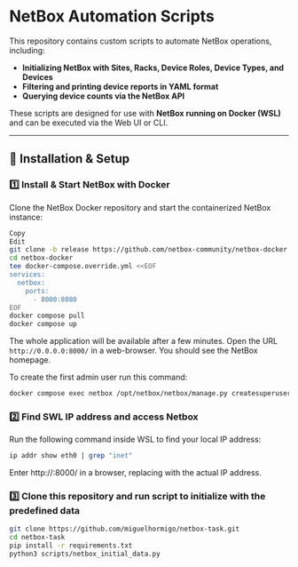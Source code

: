 # NetBox Automation Scripts

This repository contains custom scripts to automate NetBox operations, including:

- **Initializing NetBox with Sites, Racks, Device Roles, Device Types, and Devices**
- **Filtering and printing device reports in YAML format**
- **Querying device counts via the NetBox API**

These scripts are designed for use with **NetBox running on Docker (WSL)** and can be executed via the Web UI or CLI.

---

## 🚀 Installation & Setup

### 1️⃣ Install & Start NetBox with Docker

Clone the NetBox Docker repository and start the containerized NetBox instance:

```bash
Copy
Edit
git clone -b release https://github.com/netbox-community/netbox-docker.git
cd netbox-docker
tee docker-compose.override.yml <<EOF
services:
  netbox:
    ports:
      - 8000:8080
EOF
docker compose pull
docker compose up
```

The whole application will be available after a few minutes.
Open the URL `http://0.0.0.0:8000/` in a web-browser.
You should see the NetBox homepage.

To create the first admin user run this command:

```bash
docker compose exec netbox /opt/netbox/netbox/manage.py createsuperuser
```

### 2️⃣ **Find SWL IP address and access Netbox**

Run the following command inside WSL to find your local IP address:

```bash
ip addr show eth0 | grep "inet"
```

Enter http://<WSL-IP>:8000/ in a browser, replacing <WSL-IP> with the actual IP address.

### 3️⃣ **Clone this repository and run script to initialize with the predefined data**

```bash
git clone https://github.com/miguelhormigo/netbox-task.git
cd netbox-task
pip install -r requirements.txt
python3 scripts/netbox_initial_data.py
```
